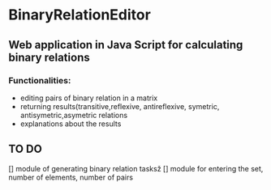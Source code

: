 # BinaryRelationEditor
## Web application in Java Script for calculating binary relations
### Functionalities:
- editing pairs of binary relation in a matrix
- returning results(transitive,reflexive, antireflexive, symetric, antisymetric,asymetric relations
- explanations about the results

## TO DO
[] module of generating binary relation tasksž
[] module for entering the set, number of elements, number of pairs
